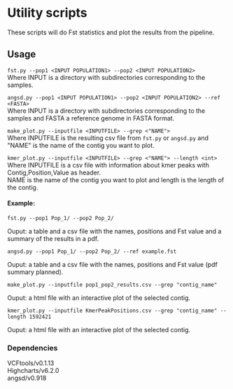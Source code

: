 # Utility scripts  
These scripts will do Fst statistics and plot the results from the pipeline.  

## Usage    
`fst.py --pop1 <INPUT POPULATION1> --pop2 <INPUT POPULATION2>`   
Where INPUT is a directory with subdirectories corresponding to the samples.  

`angsd.py --pop1 <INPUT POPULATION1> --pop2 <INPUT POPULATION2> --ref <FASTA>`  
Where INPUT is a directory with subdirectories corresponding to the samples and FASTA a reference genome in FASTA format.

`make_plot.py --inputfile <INPUTFILE> --grep <"NAME">`   
Where INPUTFILE is the resulting csv file from `fst.py` or `angsd.py` and "NAME" is the name of the contig you want to plot.  

`kmer_plot.py --inputfile <INPUTFILE> --grep <"NAME"> --length <int>`  
Where INPUTFILE is a csv file with information about kmer peaks with Contig,Position,Value as header.  
NAME is the name of the contig you want to plot and length is the length of the contig.
  
#### Example:  
`fst.py --pop1 Pop_1/ --pop2 Pop_2/`   

Ouput: a table and a csv file with the names, positions and Fst value and a summary of the results in a pdf.  

`angsd.py --pop1 Pop_1/ --pop2 Pop_2/ --ref example.fst`  

Ouput: a table and a csv file with the names, positions and Fst value (pdf summary planned).

`make_plot.py --inputfile pop1_pop2_results.csv --grep "contig_name"`   

Ouput: a html file with an interactive plot of the selected contig.  

`kmer_plot.py --inputfile KmerPeakPositions.csv --grep "contig_name" --length 1592421`  

Ouput: a html file with an interactive plot of the selected contig.   


### Dependencies  
VCFtools/v0.1.13   
Highcharts/v6.2.0   
angsd/v0.918  

